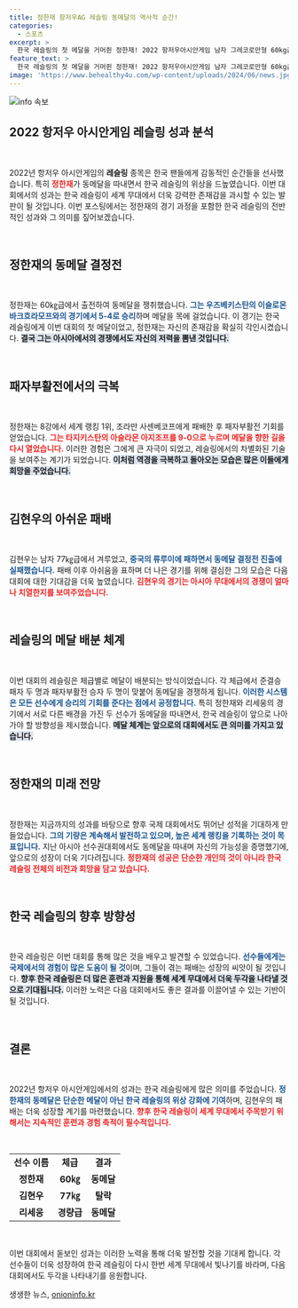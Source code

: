 ```yaml
---
title: 정한재 항저우AG 레슬링 동메달의 역사적 순간!
categories:
  - 스포츠
excerpt: >
  한국 레슬링의 첫 메달을 거머쥔 정한재! 2022 항저우아시안게임 남자 그레코로만형 60kg급서 54로 우즈베키스탄 선수 제압, 값진 동메달을 차지했다. 패배 위기 속에서의 역전 드라마가 눈길을 사로잡는다!
feature_text: >
  한국 레슬링의 첫 메달을 거머쥔 정한재! 2022 항저우아시안게임 남자 그레코로만형 60kg급서 54로 우즈베키스탄 선수 제압, 값진 동메달을 차지했다. 패배 위기 속에서의 역전 드라마가 눈길을 사로잡는다!
image: 'https://www.behealthy4u.com/wp-content/uploads/2024/06/news.jpg'
---
```


<p><img src="https://www.behealthy4u.com/wp-content/uploads/2024/06/news.jpg" alt="info 속보" /></p>

<h2 data-ke-size="size26">2022 항저우 아시안게임 레슬링 성과 분석</h2>

<p data-ke-size="size16">&nbsp;</p>

<p>2022년 항저우 아시안게임의 <b>레슬링</b> 종목은 한국 팬들에게 감동적인 순간들을 선사했습니다. 특히 <b><span style="color: #ee2323;">정한재</span></b>가 동메달을 따내면서 한국 레슬링의 위상을 드높였습니다. 이번 대회에서의 성과는 한국 레슬링이 세계 무대에서 더욱 강력한 존재감을 과시할 수 있는 발판이 될 것입니다. 이번 포스팅에서는 정한재의 경기 과정을 포함한 한국 레슬링의 전반적인 성과와 그 의미를 짚어보겠습니다. </p>

<p data-ke-size="size16">&nbsp;</p>

<h2 data-ke-size="size26">정한재의 동메달 결정전</h2>

<p data-ke-size="size16">&nbsp;</p>

<p>정한재는 60㎏급에서 출전하여 동메달을 쟁취했습니다. <b><span style="color: #1a5490;">그는 우즈베키스탄의 이슬로몬 바크흐라모프와의 경기에서 5-4로 승리</span></b>하며 메달을 목에 걸었습니다. 이 경기는 한국 레슬링에게 이번 대회의 첫 메달이었고, 정한재는 자신의 존재감을 확실히 각인시켰습니다. <b><span style="background-color: #21538527;">결국 그는 아시아에서의 경쟁에서도 자신의 저력을 뽐낸 것입니다.</span></b></p>

<p data-ke-size="size16">&nbsp;</p>

<h2 data-ke-size="size26">패자부활전에서의 극복</h2>

<p data-ke-size="size16">&nbsp;</p>

<p>정한재는 8강에서 세계 랭킹 1위, 조라만 사센베코프에게 패배한 후 패자부활전 기회를 얻었습니다. <b><span style="color: #ee2323;">그는 타지키스탄의 아슬라몬 아지조프를 9-0으로 누르며 메달을 향한 길을 다시 열었습니다.</span></b> 이러한 경험은 그에게 큰 자극이 되었고, 레슬링에서의 차별화된 기술을 보여주는 계기가 되었습니다. <b><span style="background-color: #21538527;">이처럼 역경을 극복하고 돌아오는 모습은 많은 이들에게 희망을 주었습니다.</span></b></p>

<p data-ke-size="size16">&nbsp;</p>

<h2 data-ke-size="size26">김현우의 아쉬운 패배</h2>

<p data-ke-size="size16">&nbsp;</p>

<p>김현우는 남자 77㎏급에서 겨루었고, <b><span style="color: #1a5490;">중국의 류루이에 패하면서 동메달 결정전 진출에 실패했습니다.</span></b> 패배 이후 아쉬움을 표하며 더 나은 경기를 위해 결심한 그의 모습은 다음 대회에 대한 기대감을 더욱 높였습니다. <b><span style="color: #ee2323;">김현우의 경기는 아시아 무대에서의 경쟁이 얼마나 치열한지를 보여주었습니다.</span></b> </p>

<p data-ke-size="size16">&nbsp;</p>

<h2 data-ke-size="size26">레슬링의 메달 배분 체계</h2>

<p data-ke-size="size16">&nbsp;</p>

<p>이번 대회의 레슬링은 체급별로 메달이 배분되는 방식이었습니다. 각 체급에서 준결승 패자 두 명과 패자부활전 승자 두 명이 맞붙어 동메달을 경쟁하게 됩니다. <b><span style="color: #1a5490;">이러한 시스템은 모든 선수에게 승리의 기회를 준다는 점에서 공정합니다.</span></b> 특히 정한재와 리세웅의 경기에서 서로 다른 배경을 가진 두 선수가 동메달을 따내면서, 한국 레슬링이 앞으로 나아가야 할 방향성을 제시했습니다. <b><span style="background-color: #21538527;">메달 체계는 앞으로의 대회에서도 큰 의미를 가지고 있습니다.</span></b></p>

<p data-ke-size="size16">&nbsp;</p>

<h2 data-ke-size="size26">정한재의 미래 전망</h2>

<p data-ke-size="size16">&nbsp;</p>

<p>정한재는 지금까지의 성과를 바탕으로 향후 국제 대회에서도 뛰어난 성적을 기대하게 만들었습니다. <b><span style="color: #1a5490;">그의 기량은 계속해서 발전하고 있으며, 높은 세계 랭킹을 기록하는 것이 목표입니다.</span></b> 지난 아시아 선수권대회에서도 동메달을 따내며 자신의 가능성을 증명했기에, 앞으로의 성장이 더욱 기다려집니다. <b><span style="color: #ee2323;">정한재의 성공은 단순한 개인의 것이 아니라 한국 레슬링 전체의 비전과 희망을 담고 있습니다.</span></b> </p>

<p data-ke-size="size16">&nbsp;</p>

<h2 data-ke-size="size26">한국 레슬링의 향후 방향성</h2>

<p data-ke-size="size16">&nbsp;</p>

<p>한국 레슬링은 이번 대회를 통해 많은 것을 배우고 발견할 수 있었습니다. <b><span style="color: #1a5490;">선수들에게는 국제에서의 경험이 많은 도움이 될 것</span></b>이며, 그들이 겪는 패배는 성장의 씨앗이 될 것입니다. <b><span style="background-color: #21538527;">향후 한국 레슬링은 더 많은 훈련과 지원을 통해 세계 무대에서 더욱 두각을 나타낼 것으로 기대됩니다.</span></b> 이러한 노력은 다음 대회에서도 좋은 결과를 이끌어낼 수 있는 기반이 될 것입니다. </p>

<p data-ke-size="size16">&nbsp;</p>

<h2 data-ke-size="size26">결론</h2>

<p data-ke-size="size16">&nbsp;</p>

<p>2022년 항저우 아시안게임에서의 성과는 한국 레슬링에게 많은 의미를 주었습니다. <b><span style="color: #1a5490;">정한재의 동메달은 단순한 메달이 아닌 한국 레슬링의 위상 강화에 기여</span></b>하며, 김현우의 패배는 더욱 성장할 계기를 마련했습니다. <b><span style="color: #ee2323;">향후 한국 레슬링이 세계 무대에서 주목받기 위해서는 지속적인 훈련과 경험 축적이 필수적입니다.</span></b> </p>

<p data-ke-size="size16">&nbsp;</p>

<table style="width: 100%;">
    <tr>
        <td style="text-align: center; height: 17px;"><b>선수 이름</b></td>
        <td style="text-align: center; height: 17px;"><b>체급</b></td>
        <td style="text-align: center; height: 17px;"><b>결과</b></td>
    </tr>
    <tr>
        <td style="text-align: center; height: 17px;"><b>정한재</b></td>
        <td style="text-align: center; height: 17px;"><b>60㎏</b></td>
        <td style="text-align: center; height: 17px;"><b>동메달</b></td>
    </tr>
    <tr>
        <td style="text-align: center; height: 17px;"><b>김현우</b></td>
        <td style="text-align: center; height: 17px;"><b>77㎏</b></td>
        <td style="text-align: center; height: 17px;"><b>탈락</b></td>
    </tr>
    <tr>
        <td style="text-align: center; height: 17px;"><b>리세웅</b></td>
        <td style="text-align: center; height: 17px;"><b>경량급</b></td>
        <td style="text-align: center; height: 17px;"><b>동메달</b></td>
    </tr>
</table>

<p data-ke-size="size16">&nbsp;</p>

<p>이번 대회에서 돋보인 성과는 이러한 노력을 통해 더욱 발전할 것을 기대케 합니다. 각 선수들이 더욱 성장하여 한국 레슬링이 다시 한번 세계 무대에서 빛나기를 바라며, 다음 대회에서도 두각을 나타내기를 응원합니다.</p>
생생한 뉴스, <a href="https://onioninfo.kr" rel="dofollow">onioninfo.kr</a>


